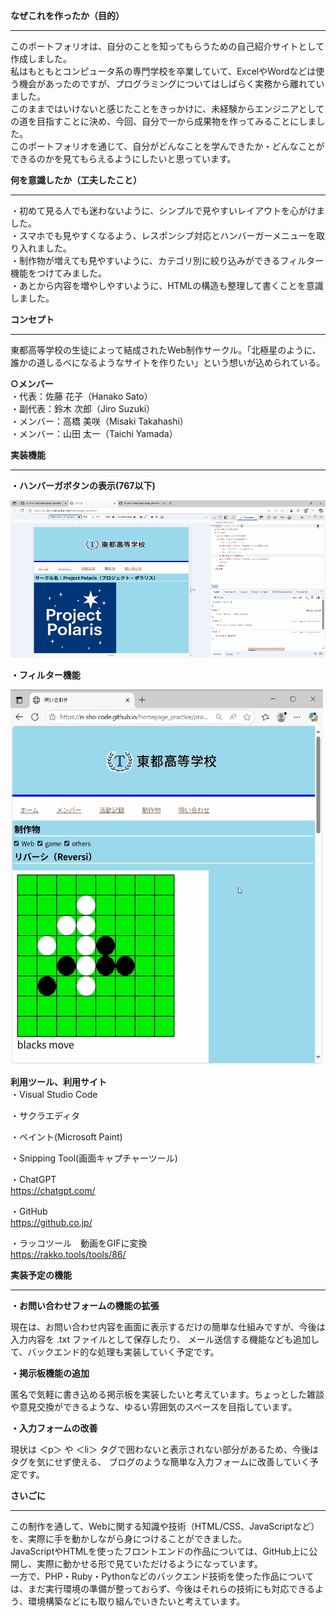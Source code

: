 
**なぜこれを作ったか（目的）**  
***
このポートフォリオは、自分のことを知ってもらうための自己紹介サイトとして作成しました。  
私はもともとコンピュータ系の専門学校を卒業していて、ExcelやWordなどは使う機会があったのですが、プログラミングについてはしばらく実務から離れていました。  
このままではいけないと感じたことをきっかけに、未経験からエンジニアとしての道を目指すことに決め、今回、自分で一から成果物を作ってみることにしました。  
このポートフォリオを通じて、自分がどんなことを学んできたか・どんなことができるのかを見てもらえるようにしたいと思っています。

**何を意識したか（工夫したこと）** 
***
・初めて見る人でも迷わないように、シンプルで見やすいレイアウトを心がけました。  
・スマホでも見やすくなるよう、レスポンシブ対応とハンバーガーメニューを取り入れました。  
・制作物が増えても見やすいように、カテゴリ別に絞り込みができるフィルター機能をつけてみました。  
・あとから内容を増やしやすいように、HTMLの構造も整理して書くことを意識しました。  

**コンセプト**  
***  
東都高等学校の生徒によって結成されたWeb制作サークル。「北極星のように、誰かの道しるべになるようなサイトを作りたい」という想いが込められている。  

**○メンバー**  
・代表：佐藤 花子（Hanako Sato）  
・副代表：鈴木 次郎（Jiro Suzuki）  
・メンバー：高橋 美咲（Misaki Takahashi）  
・メンバー：山田 太一（Taichi Yamada）  

**実装機能**
***
**・ハンバーガボタンの表示(767以下)**  

![Hamburger button](https://github.com/N-sho-code/homepage_practice/blob/main/images/Hamburger%20button.gif)  

**・フィルター機能**  

![Filter_function](https://github.com/N-sho-code/homepage_practice/blob/main/images/Filter_function.gif)  


**利用ツール、利用サイト**  
・Visual Studio Code  

・サクラエディタ  

・ペイント(Microsoft Paint)  

・Snipping Tool(画面キャプチャーツール)  

・ChatGPT  
https://chatgpt.com/  

・GitHub  
https://github.co.jp/

・ラッコツール　動画をGIFに変換    
https://rakko.tools/tools/86/

**実装予定の機能**  
***
**・お問い合わせフォームの機能の拡張**

現在は、お問い合わせ内容を画面に表示するだけの簡単な仕組みですが、今後は入力内容を .txt ファイルとして保存したり、
メール送信する機能なども追加して、バックエンド的な処理も実装していく予定です。  

**・掲示板機能の追加**

匿名で気軽に書き込める掲示板を実装したいと考えています。ちょっとした雑談や意見交換ができるような、ゆるい雰囲気のスペースを目指しています。

**・入力フォームの改善**

現状は ＜p＞ や ＜li＞ タグで囲わないと表示されない部分があるため、今後はタグを気にせず使える、
ブログのような簡単な入力フォームに改善していく予定です。  

**さいごに**  
***
この制作を通して、Webに関する知識や技術（HTML/CSS、JavaScriptなど）を、実際に手を動かしながら身につけることができました。  
JavaScriptやHTMLを使ったフロントエンドの作品については、GitHub上に公開し、実際に動かせる形で見ていただけるようになっています。  
一方で、PHP・Ruby・Pythonなどのバックエンド技術を使った作品については、まだ実行環境の準備が整っておらず、今後はそれらの技術にも対応できるよう、環境構築などにも取り組んでいきたいと考えています。  





